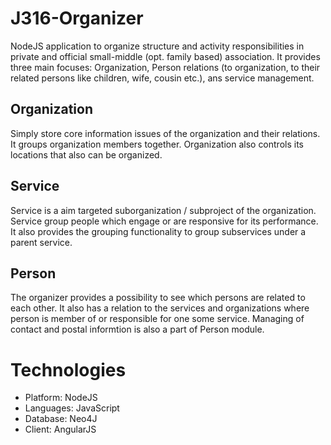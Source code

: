 # J316-Organizer

NodeJS application to organize structure and activity responsibilities in private and official small-middle (opt. family based) association.
It provides three main focuses: Organization, Person relations (to organization, to their related persons like children, wife, cousin etc.), ans service management.

## Organization
Simply store core information issues of the organization and their relations. It groups organization members together. Organization also controls its locations that also can be organized.

## Service
Service is a aim targeted suborganization / subproject of the organization. Service group people which engage or are responsive for its performance.
It also provides the grouping functionality to group subservices under a parent service. 

## Person
The organizer provides a possibility to see which persons are related to each other.
It also has a relation to the services and organizations where person is member of or responsible for one some service.
Managing of contact and postal informtion is also a part of Person module.


# Technologies

- Platform: NodeJS
- Languages: JavaScript
- Database: Neo4J
- Client: AngularJS 

